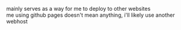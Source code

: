 mainly serves as a way for me to deploy to other websites
<br>
me using github pages doesn't mean anything, i'll likely use another webhost
